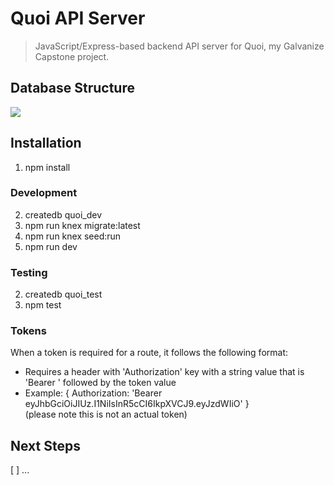 # Quoi API Server
> JavaScript/Express-based backend API server for Quoi, my Galvanize Capstone project.


## Database Structure

![](./db/quoi-erd.png)

## Installation
1. npm install
### Development
2. createdb quoi_dev
3. npm run knex migrate:latest
4. npm run knex seed:run
5. npm run dev
### Testing
2. createdb quoi_test
3. npm test

### Tokens
When a token is required for a route, it follows the following format:
* Requires a header with 'Authorization' key with a string value that is 'Bearer ' followed by the token value
* Example: { Authorization: 'Bearer eyJhbGciOiJIUz.I1NiIsInR5cCI6IkpXVCJ9.eyJzdWIiO' }  
  (please note this is not an actual token)

## Next Steps
[ ] ...